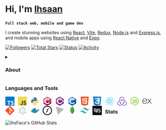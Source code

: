 # Hi, I'm [Ihsaan](https://ihsaan.au)

**`Full stack web, mobile and game dev`**

I create stunning websites using [React](https://reactjs.org), [Vite](https://vitejs.dev), [Redux](https://redux.js.org), [Node.js](https://nodejs.org) and [Express.js](https://expressjs.com), and mobile apps using [React Native](https://reactnative.dev) and [Expo](https://expo.dev).

[<img alt="Followers" title="Follow Me On GitHub" src="https://img.shields.io/github/followers/IhsFace?style=for-the-badge&label=Follow&labelColor=1155ba&color=236ad3" />](https://github.com/IhsFace?tab=followers)
[<img alt="Total Stars" title="Total Stars On GitHub" src="https://img.shields.io/github/stars/IhsFace?style=for-the-badge&label=Stars&labelColor=c79600&color=e1ad0e" />](https://github.com/IhsFace?tab=repositories&sort=stargazers)
[<img alt="Status" title="Discord Status" src="https://img.shields.io/badge/dynamic/json?colorA=%237289DA&colorB=%237289DA&label=status:&query=data.discord_status&url=https://api.lanyard.rest/v1/users/1054862437444235355&style=for-the-badge" />](https://discord.com/users/1054862437444235355)
[<img alt="Activity" title="Discord Activity" src="https://img.shields.io/badge/dynamic/json?colorA=%237289DA&colorB=%237289DA&label=activity:&query=data.activities[0].state&url=https://api.lanyard.rest/v1/users/1054862437444235355&style=for-the-badge" />](https://discord.com/users/1054862437444235355)

<details>
  <summary><h3>About</h3></summary>
    I began my programming journey in early 2021 with a keen interest in web development. Starting with website creation, I gradually ventured into more complex styling and design elements, diving into Python for game development using Pygame when JavaScript seemed too daunting. As I got comfortable with Python, I circled back to JavaScript, delving deeper into its intricacies and leveraging frameworks like React to craft engaging and functional websites. My toolkit expanded to include Vite, Redux, Node.js and Express.js, allowing me to build scalable and dynamic web solutions. Currently, I'm exploring the mobile app landscape, employing React Native and Expo to develop intuitive and high-performance applications. During downtime, I enjoy experimenting with various Python libraries to further expand my skill set. Proficient in TypeScript, JavaScript, Python, C++, C#, C, HTML & CSS, I blend technical expertise with a passion for creating polished, innovative solutions. Driven by a relentless curiosity, I'm always seeking new challenges and opportunities to push the boundaries of what's possible in tech. Join me in crafting the next wave of digital solutions that redefine user experiences.
</details>

### Languages and Tools

<img align="left" alt="TypeScript" width="30px" style="padding-right:10px;" src="https://raw.githubusercontent.com/IhsFace/IhsFace/main/assets/typescript-original.svg" />
<img align="left" alt="JavaScript" width="30px" style="padding-right:10px;" src="https://raw.githubusercontent.com/IhsFace/IhsFace/main/assets/javascript-original.svg" />
<img align="left" alt="Python" width="30px" style="padding-right:10px;" src="https://raw.githubusercontent.com/IhsFace/IhsFace/main/assets/python-original.svg" />
<img align="left" alt="C++" width="30px" style="padding-right:10px;" src="https://raw.githubusercontent.com/IhsFace/IhsFace/main/assets/cplusplus-original.svg" />
<img align="left" alt="C#" width="30px" style="padding-right:10px;" src="https://raw.githubusercontent.com/IhsFace/IhsFace/main/assets/csharp-original.svg" />
<img align="left" alt="C" width="30px" style="padding-right:10px;" src="https://raw.githubusercontent.com/IhsFace/IhsFace/main/assets/c-original.svg" />
<img align="left" alt="HTML5" width="30px" style="padding-right:10px;" src="https://raw.githubusercontent.com/IhsFace/IhsFace/main/assets/html5-original.svg" />
<img align="left" alt="CSS3" width="30px" style="padding-right:10px;" src="https://raw.githubusercontent.com/IhsFace/IhsFace/main/assets/css3-original.svg" />
<img align="left" alt="React" width="30px" style="padding-right:10px;" src="https://raw.githubusercontent.com/IhsFace/IhsFace/main/assets/react-original.svg" />
<img align="left" alt="Redux" width="30px" style="padding-right:10px;" src="https://raw.githubusercontent.com/IhsFace/IhsFace/main/assets/redux-original.svg" />
<img align="left" alt="Node.js" width="30px" style="padding-right:10px;" src="https://raw.githubusercontent.com/IhsFace/IhsFace/main/assets/nodejs-original.svg" />
<img align="left" alt="Express.js" width="30px" style="padding-right:10px;" src="https://raw.githubusercontent.com/IhsFace/IhsFace/main/assets/express-original.svg" />
<img align="left" alt="Git" width="30px" style="padding-right:10px;" src="https://raw.githubusercontent.com/IhsFace/IhsFace/main/assets/git-original.svg" />
<img align="left" alt="Electron" width="30px" style="padding-right:10px;" src="https://raw.githubusercontent.com/IhsFace/IhsFace/main/assets/electron-original.svg" />
<img align="left" alt="Docker" width="30px" style="padding-right:10px;" src="https://raw.githubusercontent.com/IhsFace/IhsFace/main/assets/docker-original.svg" />
<img align="left" alt="Socket.IO" width="30px" style="padding-right:10px;" src="https://raw.githubusercontent.com/IhsFace/IhsFace/main/assets/socketio-original.svg" />
<img align="left" alt="Three.js" width="30px" style="padding-right:10px;" src="https://raw.githubusercontent.com/IhsFace/IhsFace/main/assets/threejs-original.svg" />
<img align="left" alt="MongoDB" width="30px" style="padding-right:10px;" src="https://raw.githubusercontent.com/IhsFace/IhsFace/main/assets/mongodb-original.svg" />
<img align="left" alt="Tailwind CSS" width="30px" style="padding-right:10px;" src="https://raw.githubusercontent.com/IhsFace/IhsFace/main/assets/tailwindcss-plain.svg" />
<img align="left" alt="Discord.js" width="30px" style="padding-right:10px;" src="https://raw.githubusercontent.com/IhsFace/IhsFace/main/assets/discordjs-original.svg" />

<br />

### Stats

![IhsFace's GitHub Stats](https://github-readme-stats.vercel.app/api?username=IhsFace&show_icons=true&theme=gruvbox)
